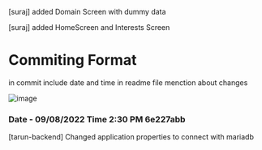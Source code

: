 [suraj] added Domain Screen with dummy data

[suraj] added HomeScreen and Interests Screen

# Commiting Format
  in commit include date and time
  in readme file menction about changes
  
  ![image](https://user-images.githubusercontent.com/66050989/183683618-e49b6f84-4375-47be-b39d-b254321c7e6f.png)



### Date - 09/08/2022 Time 2:30 PM 6e227abb

[tarun-backend] Changed application properties to connect with mariadb
